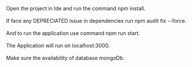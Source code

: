 Open the project in Ide and run the command npm install.
<br></br>
If face any DEPRECIATED issue in dependencies run npm audit fix --force.
<br></br>
And to run the application use command npm run start.
<br></br>
The Application will run on localhost:3000.
<br></br>
Make sure the availability of database mongoDb.
